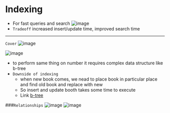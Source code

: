 # Indexing
* For fast queries and search
![image](https://user-images.githubusercontent.com/26667491/127133120-0a76b630-d1db-4949-a147-7a46648d7903.png)
* `Tradeoff` increased insert/update time, improved search time 
----
`Cover`
![image](https://user-images.githubusercontent.com/26667491/127132698-f392f7b2-9cef-47e9-b9db-ceade80ed495.png)

![image](https://user-images.githubusercontent.com/26667491/127133892-ea63b2f6-6963-4ff9-bc0a-b1ff61efdefa.png)
* to perform same thing on number it requires complex data structure like b-tree
* `Downside of indexing`
  *  when new book comes, we nead to place book in particular place and find old book and replace with new
  *  So insert and update booth takes some time to execute
  *  Link [b-tree](https://www.codespeedy.com/how-to-implement-binary-tree-in-python/)

###`Relationships`
![image](https://user-images.githubusercontent.com/26667491/127117631-e2848c5f-11db-4d59-81c1-8b84780b8642.png) ![image](https://user-images.githubusercontent.com/26667491/127117893-4a09d8be-aee0-4e16-bfb1-240599748127.png)
